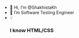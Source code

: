 - 👋 Hi, I’m @ShakhistaKh
- 👀 I’m Software Testing Engineer
- 💡 <H3>I know HTML/CSS<H3>


<!---
ShakhistaKh/ShakhistaKh is a ✨ special ✨ repository because its `README.md` (this file) appears on your GitHub profile.
You can click the Preview link to take a look at your changes.
--->
